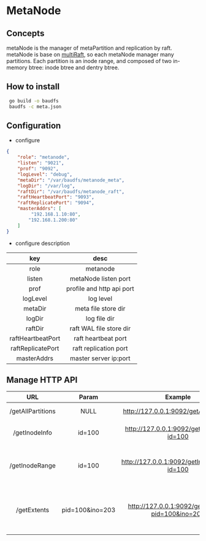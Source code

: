 # MetaNode

## Concepts

metaNode is the manager of metaPartition and replication by raft. metaNode is 
base on [multiRaft](http://github.com/tiglabs/raft), so each metaNode manager
 many partitions.  Each partition is an inode range, and composed of two 
 in-memory btree: inode btree and dentry btree.  

## How to install

```bash
 go build -o baudfs
 baudfs -c meta.json
```

## Configuration

* configure

```json
{
    "role": "metanode",
    "listen": "9021",
    "prof": "9092",
    "logLevel": "debug",
    "metaDir": "/var/baudfs/metanode_meta",
    "logDir": "/var/log",
    "raftDir": "/var/baudfs/metanode_raft",
    "raftHeartbeatPort": "9093",
    "raftReplicatePort": "9094",
    "masterAddrs": [
         "192.168.1.10:80",
        "192.168.1.200:80"
    ]
}
```

* configure description

 | key | desc |
 |:----:|:-----:|
 | role | metanode |
 | listen | metaNode listen port |
 | prof | profile and http api port |
 | logLevel | log level |
 | metaDir| meta file store dir |
 | logDir | log file dir |
 | raftDir | raft WAL file store dir |
 | raftHeartbeatPort | raft heartbeat port |
 | raftReplicatePort | raft replication port |
 | masterAddrs | master server ip:port|

## Manage HTTP API

| URL | Param | Example | Desc |
|:-----:|:-----:|:------:|:-----:|
|/getAllPartitions| NULL | http://127.0.0.1:9092/getAllPartitions| get all metaPartition |
|/getInodeInfo| id=100 | http://127.0.0.1:9092/getInodeInfo?id=100 | get the meta-info of the 100th partition|
|/getInodeRange| id=100 | http://127.0.0.1:9092/getInodeRange?id=100 | get all inode info of the 100th partition(maybe very big).|
|/getExtents| pid=100&ino=203 | http://127.0.0.1:9092/getExtents?pid=100&ino=203 | get the extents(data meta) of the specified partition and inode id |
